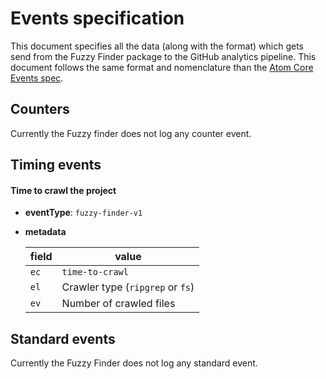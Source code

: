 # Events specification

This document specifies all the data (along with the format) which gets send from the Fuzzy Finder package to the GitHub analytics pipeline. This document follows the same format and nomenclature than the [Atom Core Events spec](https://github.com/atom/metrics/blob/master/docs/events.md).

## Counters

Currently the Fuzzy finder does not log any counter event.

## Timing events

#### Time to crawl the project

* **eventType**: `fuzzy-finder-v1`
* **metadata**

  | field | value |
  |-------|-------|
  | `ec` | `time-to-crawl`
  | `el` | Crawler type (`ripgrep` or `fs`)
  | `ev` | Number of crawled files

## Standard events

Currently the Fuzzy Finder does not log any standard event.